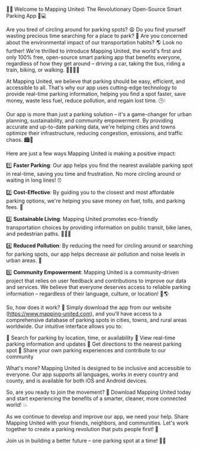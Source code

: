 🚨💥 Welcome to Mapping United: The Revolutionary Open-Source Smart Parking App 🚗💻

Are you tired of circling around for parking spots? 😩 Do you find yourself wasting precious time searching for a place to park? 💸 Are you concerned about the environmental impact of our transportation habits? 🌎 Look no further! We're thrilled to introduce Mapping United, the world's first and only 100% free, open-source smart parking app that benefits everyone, regardless of how they get around – driving a car, taking the bus, riding a train, biking, or walking. 🚂🚌🚴‍♀️

At Mapping United, we believe that parking should be easy, efficient, and accessible to all. That's why our app uses cutting-edge technology to provide real-time parking information, helping you find a spot faster, save money, waste less fuel, reduce pollution, and regain lost time. 🕒💧

Our app is more than just a parking solution – it's a game-changer for urban planning, sustainability, and community empowerment. By providing accurate and up-to-date parking data, we're helping cities and towns optimize their infrastructure, reducing congestion, emissions, and traffic chaos. 🏙️🚧

Here are just a few ways Mapping United is making a positive impact:

1️⃣ **Faster Parking**: Our app helps you find the nearest available parking spot in real-time, saving you time and frustration. No more circling around or waiting in long lines! ⏰

2️⃣ **Cost-Effective**: By guiding you to the closest and most affordable parking options, we're helping you save money on fuel, tolls, and parking fees. 💸

3️⃣ **Sustainable Living**: Mapping United promotes eco-friendly transportation choices by providing information on public transit, bike lanes, and pedestrian paths. 🚴‍♂️🚌

4️⃣ **Reduced Pollution**: By reducing the need for circling around or searching for parking spots, our app helps decrease air pollution and noise levels in urban areas. 🌟

5️⃣ **Community Empowerment**: Mapping United is a community-driven project that relies on user feedback and contributions to improve our data and services. We believe that everyone deserves access to reliable parking information – regardless of their language, culture, or location! 💪🌎

So, how does it work? 🤔 Simply download the app from our website (https://www.mapping-united.com), and you'll have access to a comprehensive database of parking spots in cities, towns, and rural areas worldwide. Our intuitive interface allows you to:

📍 Search for parking by location, time, or availability
📍 View real-time parking information and updates
📍 Get directions to the nearest parking spot
📍 Share your own parking experiences and contribute to our community

What's more? Mapping United is designed to be inclusive and accessible to everyone. Our app supports all languages, works in every country and county, and is available for both iOS and Android devices.

So, are you ready to join the movement? 🎉 Download Mapping United today and start experiencing the benefits of a smarter, cleaner, more connected world! 💥

As we continue to develop and improve our app, we need your help. Share Mapping United with your friends, neighbors, and communities. Let's work together to create a parking revolution that puts people first! 🤝

Join us in building a better future – one parking spot at a time! 🔧💪